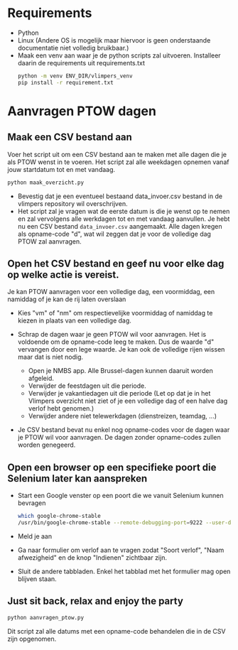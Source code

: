 # Requirements

- Python
- Linux (Andere OS is mogelijk maar hiervoor is geen onderstaande documentatie niet volledig bruikbaar.)
- Maak een venv aan waar je de python scripts zal uitvoeren. Installeer daarin de requirements uit requirements.txt
  ```sh
  python -m venv ENV_DIR/vlimpers_venv
  pip install -r requirement.txt
  ```

# Aanvragen PTOW dagen

## Maak een CSV bestand aan
Voer het script uit om een CSV bestand aan te maken met alle dagen die je als PTOW wenst in te voeren. Het script zal alle weekdagen opnemen vanaf jouw startdatum tot en met vandaag.

```sh
python maak_overzicht.py
```
- Bevestig dat je een eventueel bestaand data_invoer.csv bestand in de vlimpers repository wil overschrijven.
- Het script zal je vragen wat de eerste datum is die je wenst op te nemen en zal vervolgens alle werkdagen tot en met vandaag aanvullen.
  Je hebt nu een CSV bestand `data_invoer.csv` aangemaakt. Alle dagen kregen als opname-code "d", wat wil zeggen dat je voor de volledige dag PTOW zal aanvragen.

## Open het CSV bestand en geef nu voor elke dag op welke actie is vereist. 
Je kan PTOW aanvragen voor een volledige dag, een voormiddag, een namiddag of je kan de rij laten overslaan

- Kies "vm" of "nm" om respectievelijke voormiddag of namiddag te kiezen in plaats van een volledige dag.

- Schrap de dagen waar je geen PTOW wil voor aanvragen. Het is voldoende om de opname-code leeg te maken. Dus de waarde "d" vervangen door een lege waarde. Je kan ook de volledige rijen wissen maar dat is niet nodig.

  - Open je NMBS app. Alle Brussel-dagen kunnen daaruit worden afgeleid.
  - Verwijder de feestdagen uit die periode.
  - Verwijder je vakantiedagen uit die periode (Let op dat je in het Vlimpers overzicht niet ziet of je een volledige dag of een halve dag verlof hebt genomen.)
  - Verwijder andere niet telewerkdagen (dienstreizen, teamdag, ...)

- Je CSV bestand bevat nu enkel nog opname-codes voor de dagen waar je PTOW wil voor aanvragen. De dagen zonder opname-codes zullen worden genegeerd.

## Open een browser op een specifieke poort die Selenium later kan aanspreken
- Start een Google venster op een poort die we vanuit Selenium kunnen bevragen
  ```sh
  which google-chrome-stable
  /usr/bin/google-chrome-stable --remote-debugging-port=9222 --user-data-dir=".config/google-chrome/Default" "https://vlimpers.vlaanderen.be/"
  ```

- Meld je aan
- Ga naar formulier om verlof aan te vragen zodat "Soort verlof", "Naam afwezigheid" en de knop "Indienen" zichtbaar zijn.
- Sluit de andere tabbladen. Enkel het tabblad met het formulier mag open blijven staan.

## Just sit back, relax and enjoy the party
```sh
python aanvragen_ptow.py
```
Dit script zal alle datums met een opname-code behandelen die in de CSV zijn opgenomen.
